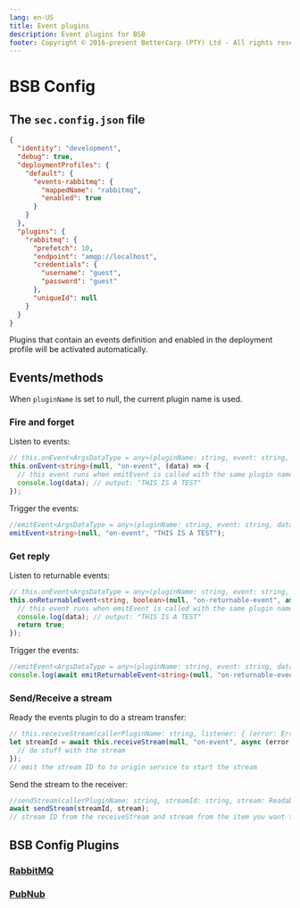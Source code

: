```yaml
---
lang: en-US
title: Event plugins
description: Event plugins for BSB
footer: Copyright © 2016-present BetterCorp (PTY) Ltd - All rights reserved
---
```


# BSB Config

## The `sec.config.json` file   

```json
{
  "identity": "development",
  "debug": true,
  "deploymentProfiles": {
    "default": {
      "events-rabbitmq": {
        "mappedName": "rabbitmq",
        "enabled": true
      }
    }
  },
  "plugins": {
    "rabbitmq": {
      "prefetch": 10,
      "endpoint": "amqp://localhost",
      "credentials": {
        "username": "guest",
        "password": "guest"
      },
      "uniqueId": null
    }
  }
}
```

Plugins that contain an events definition and enabled in the deployment profile will be activated automatically.  

## Events/methods  

When `pluginName` is set to null, the current plugin name is used.  

### Fire and forget

Listen to events: 
```ts  
// this.onEvent<ArgsDataType = any>(pluginName: string, event: string, listener: { (data: ArgsDataType): Promise<void>; });
this.onEvent<string>(null, "on-event", (data) => {
  // this event runs when emitEvent is called with the same plugin name and event
  console.log(data); // output: "THIS IS A TEST"
});
```

Trigger the events:  
```ts  
//emitEvent<ArgsDataType = any>(pluginName: string, event: string, data?: ArgsDataType);
emitEvent<string>(null, "on-event", "THIS IS A TEST");
```

### Get reply

Listen to returnable events: 
```ts  
// this.onEvent<ArgsDataType = any>(pluginName: string, event: string, listener: { (data: ArgsDataType): Promise<void>; });
this.onReturnableEvent<string, boolean>(null, "on-returnable-event", async (data?) => { // this is an async/promise  
  // this event runs when emitEvent is called with the same plugin name and event
  console.log(data); // output: "THIS IS A TEST"
  return true;
});
```

Trigger the events:  
```ts  
//emitEvent<ArgsDataType = any>(pluginName: string, event: string, data?: ArgsDataType);
console.log(await emitReturnableEvent<string>(null, "on-returnable-event", "THIS IS A TEST")); // output: true
```

### Send/Receive a stream

Ready the events plugin to do a stream transfer: 
```ts  
// this.receiveStream(callerPluginName: string, listener: { (error: Error | null, stream: Readable): Promise<void>; }, timeoutSeconds: number = 60): Promise<string>
let streamId = await this.receiveStream(null, "on-event", async (error: Error | null, stream: Readable) => { // this is an async/promise  
  // do stuff with the stream
});
// emit the stream ID to to origin service to start the stream
```

Send the stream to the receiver:  
```ts  
//sendStream(callerPluginName: string, streamId: string, stream: Readable): Promise<void>
await sendStream(streamId, stream); 
// stream ID from the receiveStream and stream from the item you want to stream  
```


## BSB Config Plugins

### [RabbitMQ](/Events/RabbitMQ)
### [PubNub](/Events/PubNub)

